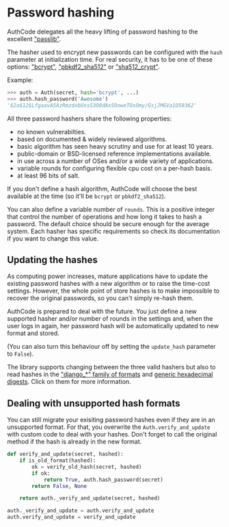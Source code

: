# Password hashing

AuthCode delegates all the heavy lifting of password hashing to the excellent ["passlib"](http://pythonhosted.org/passlib/).

The hasher used to encrypt new passwords can be configured with the `hash` parameter at initialization time. For real security, it has to be one of these options: ["bcrypt"](http://pythonhosted.org/passlib/lib/passlib.hash.bcrypt.html), ["pbkdf2_sha512"](http://pythonhosted.org/passlib/lib/passlib.hash.pbkdf2_digest.html#passlib.hash.pbkdf2_sha512l) or ["sha512_crypt"](http://pythonhosted.org/passlib/lib/passlib.hash.sha512_crypt.html).

Example:

```python
>>> auth = Auth(secret, hash='bcrypt', ...)
>>> auth.hash_password('Awesome')
'$2a$12$LfgaavA5AzRmzdxbUxsS3O0dAxSOoweTOsOmy/GsjJMGVa1O59362'
```

All three password hashers share the following properties:

* no known vulnerabilties.
* based on documented & widely reviewed algorithms.
* basic algorithm has seen heavy scrutiny and use for at least 10 years.
* public-domain or BSD-licensed reference implementations available.
* in use across a number of OSes and/or a wide variety of applications.
* variable rounds for configuring flexible cpu cost on a per-hash basis.
* at least 96 bits of salt.

If you don't define a hash algorithm, AuthCode will choose the best available at the time (so it'll be `bcrypt` or `pbkdf2_sha512`).

You can also define a variable number of `rounds`. This is a positive integer that control the number of operations and how long it takes to hash a password. The default choice should be secure enough for the average system. Each hasher has specific requirements so check its documentation if you want to change this value.


## Updating the hashes

 As computing power increases, mature applications have to update the existing password hashes with a new algorithm or to raise the time-cost settings. However, the whole point of store hashes is to make impossible to recover the original passwords, so you can't simply re-hash them.

AuthCode is prepared to deal with the future. You just define a new supported hasher and/or number of rounds in the settings and, when the user logs in again, her password hash will be automatically updated to new format and stored.

(You can also turn this behaviour off by setting the `update_hash` parameter to `False`).

The library supports changing between the three valid hashers but also to read hashes in the ["django_*" family of formats](http://pythonhosted.org/passlib/lib/passlib.hash.django_std.html) and [generic hexadecimal digests](http://pythonhosted.org/passlib/lib/passlib.hash.hex_digests.html). Click on them for more information.


## Dealing with unsupported hash formats

You can still migrate your exisiting password hashes even if they are in an unsupported format. For that, you overwrite the `Auth.verify_and_update` with custom code to deal with your hashes. Don't forget to call the original method if the hash is already in the new format.

```python
def verify_and_update(secret, hashed):
    if is_old_format(hashed):
        ok = verify_old_hash(secret, hashed)
        if ok:
            return True, auth.hash_password(secret)
        return False, None

    return auth._verify_and_update(secret, hashed)

auth._verify_and_update = auth.verify_and_update
auth.verify_and_update = verify_and_update
```

